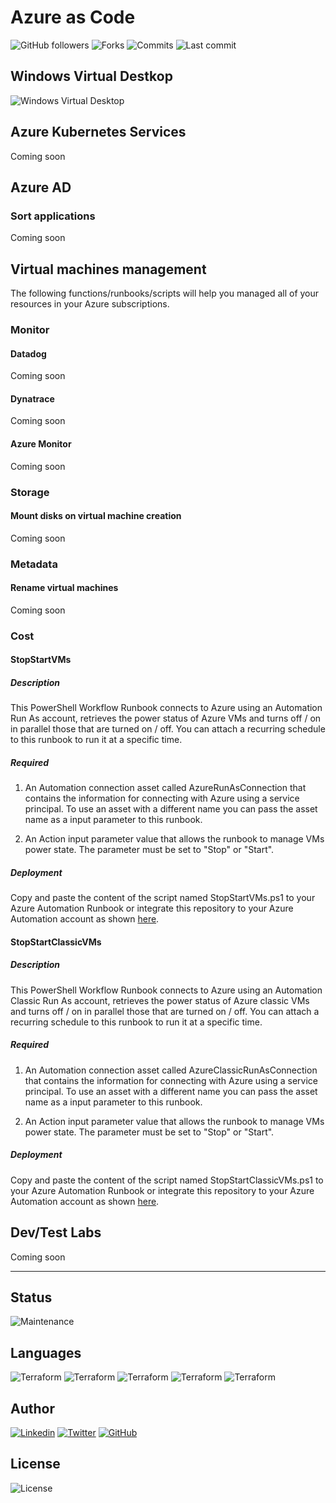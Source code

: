
# Azure as Code

![GitHub followers](https://img.shields.io/github/followers/faroukfriha?style=for-the-badge&logo=github)
![Forks](https://img.shields.io/github/forks/faroukfriha/azure-as-code?style=for-the-badge&logo=github)
![Commits](https://img.shields.io/github/commit-activity/m/faroukfriha/azure-as-code?style=for-the-badge&logo=github)
![Last commit](https://img.shields.io/github/last-commit/faroukfriha/azure-as-code?style=for-the-badge)


## Windows Virtual Destkop
![Windows Virtual Desktop](https://github.com/faroukfriha/azure-as-code/workflows/Windows%20Virtual%20Desktop/badge.svg)



## Azure Kubernetes Services

Coming soon

## Azure AD
### Sort applications
Coming soon
## Virtual machines management
The following functions/runbooks/scripts will help you managed all of your resources in your Azure subscriptions.
### Monitor
#### Datadog
Coming soon
#### Dynatrace
Coming soon
#### Azure Monitor
Coming soon
### Storage
#### Mount disks on virtual machine creation
Coming soon
### Metadata
#### Rename virtual machines
Coming soon
### Cost
#### StopStartVMs
##### Description

This PowerShell Workflow Runbook connects to Azure using an Automation Run As account, retrieves the power status of Azure VMs and turns off / on  in parallel those that are turned on / off. You can attach a recurring schedule to this runbook to run it at a specific time.

##### Required

1. An Automation connection asset called AzureRunAsConnection that contains the information for connecting with Azure using a service principal.  To use an asset with a different name you can pass the asset name as a input parameter to this runbook.

2. An Action input parameter value that allows the runbook to manage VMs power state. The parameter must be set to "Stop" or "Start".

##### Deployment

Copy and paste the content of the script named StopStartVMs.ps1 to your Azure Automation Runbook or integrate this repository to your Azure Automation account as shown [here](https://docs.microsoft.com/en-us/azure/automation/automation-source-control-integration#step-2--set-up-source-control-in-azure-automation).

#### StopStartClassicVMs

##### Description

This PowerShell Workflow Runbook connects to Azure using an Automation Classic Run As account, retrieves the power status of Azure classic VMs and turns off / on  in parallel those that are turned on / off. You can attach a recurring schedule to this runbook to run it at a specific time.

##### Required

1. An Automation connection asset called AzureClassicRunAsConnection that contains the information for connecting with Azure using a service principal.  To use an asset with a different name you can pass the asset name as a input parameter to this runbook.

2. An Action input parameter value that allows the runbook to manage VMs power state. The parameter must be set to "Stop" or "Start".

##### Deployment

Copy and paste the content of the script named StopStartClassicVMs.ps1 to your Azure Automation Runbook or integrate this repository to your Azure Automation account as shown [here](https://docs.microsoft.com/en-us/azure/automation/automation-source-control-integration#step-2--set-up-source-control-in-azure-automation).

## Dev/Test Labs
Coming soon

---

## Status

![Maintenance](https://img.shields.io/maintenance/yes/2020?style=flat-square)


## Languages

![Terraform](https://img.shields.io/badge/powershell-%235391FE.svg?&style=for-the-badge&logo=powershell&logoColor=white) ![Terraform](https://img.shields.io/badge/terraform-%23623CE4.svg?&style=for-the-badge&logo=terraform&logoColor=white) ![Terraform](https://img.shields.io/badge/python-%233776AB.svg?&style=for-the-badge&logo=python&logoColor=white)
![Terraform](https://img.shields.io/badge/chocolatey-%2380B5E3.svg?&style=for-the-badge&logo=chocolatey&logoColor=white)
![Terraform](https://img.shields.io/badge/json-%23000000.svg?&style=for-the-badge&logo=json) 

## Author
[![Linkedin](https://img.shields.io/badge/linkedin-%230077B5.svg?&style=for-the-badge&logo=linkedin&logoColor=white)](https://www.linkedin.com/faroukfriha) [![Twitter](https://img.shields.io/badge/twitter-%231DA1F2.svg?&style=for-the-badge&logo=twitter&logoColor=white)](https://www.twitter.com/faroukfriha) [![GitHub](https://img.shields.io/badge/github-%23181717.svg?&style=for-the-badge&logo=github)](https://www.github.com/faroukfriha)

## License
![License](https://img.shields.io/github/license/faroukfriha/azure-as-code?style=for-the-badge&logo=open-source-initiative&logoColor=white) 
